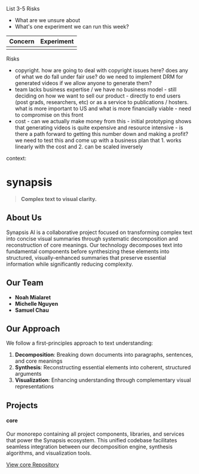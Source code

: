 List 3-5 Risks
- What are we unsure about
- What's one experiment we can run this week?


| Concern | Experiment |
| ------- | ---------- |
|         |            |
Risks
- copyright. how are going to deal with copyright issues here? does any of what we do fall under fair use? do we need to implement DRM for generated videos if we allow anyone to generate them?
- team lacks business expertise / we have no business model - still deciding on how we want to sell our product - directly to end users (post grads, researchers, etc) or as a service to publications / hosters. what is more important to US and what is more financially viable - need to compromise on this front
- cost - can we actually make money from this - initial prototyping shows that generating videos is quite expensive and resource intensive - is there a path forward to getting this number down and making a profit? we need to test this and come up with a business plan that 1. works linearly with the cost and 2. can be scaled inversely


context:
# synapsis

[](https://github.com/SynapsisAI#synapsis)

> **Complex text to visual clarity.**

## About Us

[](https://github.com/SynapsisAI#about-us)

Synapsis AI is a collaborative project focused on transforming complex text into concise visual summaries through systematic decomposition and reconstruction of core meanings. Our technology decomposes text into fundamental components before synthesizing these elements into structured, visually-enhanced summaries that preserve essential information while significantly reducing complexity.

## Our Team

[](https://github.com/SynapsisAI#our-team)

- **Noah Mialaret**
- **Michelle Nguyen**
- **Samuel Chau**

## Our Approach

[](https://github.com/SynapsisAI#our-approach)

We follow a first-principles approach to text understanding:

1. **Decomposition**: Breaking down documents into paragraphs, sentences, and core meanings
2. **Synthesis**: Reconstructing essential elements into coherent, structured arguments
3. **Visualization**: Enhancing understanding through complementary visual representations

## Projects

[](https://github.com/SynapsisAI#projects)

#### core

[](https://github.com/SynapsisAI#core)

Our monorepo containing all project components, libraries, and services that power the Synapsis ecosystem. This unified codebase facilitates seamless integration between our decomposition engine, synthesis algorithms, and visualization tools.

[View core Repository](https://github.com/SynapsisAI/core)
